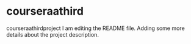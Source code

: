 # courseraathird
courseraathirdproject
I am editing the README file. Adding some more details about the project description.

